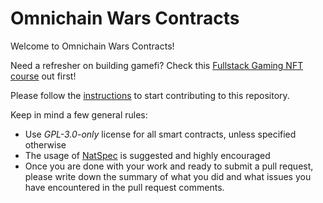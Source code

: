 # Omnichain Wars Contracts

Welcome to Omnichain Wars Contracts!

Need a refresher on building gamefi? Check this [Fullstack Gaming NFT course](https://app.buildspace.so/projects/CO5cc2751b-e878-41c4-99fa-a614dc910ee9) out first! 

Please follow the [instructions](./instructions.md) to start contributing to this repository.

Keep in mind a few general rules:
* Use *GPL-3.0-only* license for all smart contracts, unless specified otherwise
* The usage of [NatSpec](https://docs.soliditylang.org/en/latest/natspec-format.html) is suggested and highly encouraged
* Once you are done with your work and ready to submit a pull request, please write down the summary of what you did and what issues you have encountered in the pull request comments.